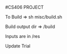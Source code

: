#CS406 PROJECT

To Build => sh misc/build.sh

Build output dir => /build

Inputs are in /res

Update Trial
